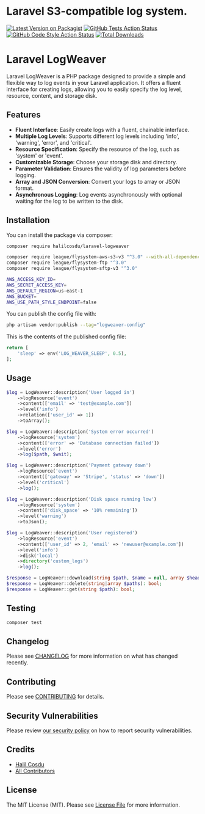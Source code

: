 # Laravel S3-compatible log system.

[![Latest Version on Packagist](https://img.shields.io/packagist/v/halilcosdu/laravel-logweaver.svg?style=flat-square)](https://packagist.org/packages/halilcosdu/laravel-logweaver)
[![GitHub Tests Action Status](https://img.shields.io/github/actions/workflow/status/halilcosdu/laravel-logweaver/run-tests.yml?branch=main&label=tests&style=flat-square)](https://github.com/halilcosdu/laravel-logweaver/actions?query=workflow%3Arun-tests+branch%3Amain)
[![GitHub Code Style Action Status](https://img.shields.io/github/actions/workflow/status/halilcosdu/laravel-logweaver/fix-php-code-style-issues.yml?branch=main&label=code%20style&style=flat-square)](https://github.com/halilcosdu/laravel-logweaver/actions?query=workflow%3A"Fix+PHP+code+style+issues"+branch%3Amain)
[![Total Downloads](https://img.shields.io/packagist/dt/halilcosdu/laravel-logweaver.svg?style=flat-square)](https://packagist.org/packages/halilcosdu/laravel-logweaver)

# Laravel LogWeaver

Laravel LogWeaver is a PHP package designed to provide a simple and flexible way to log events in your Laravel application. It offers a fluent interface for creating logs, allowing you to easily specify the log level, resource, content, and storage disk.

## Features

- **Fluent Interface**: Easily create logs with a fluent, chainable interface.
- **Multiple Log Levels**: Supports different log levels including 'info', 'warning', 'error', and 'critical'.
- **Resource Specification**: Specify the resource of the log, such as 'system' or 'event'.
- **Customizable Storage**: Choose your storage disk and directory.
- **Parameter Validation**: Ensures the validity of log parameters before logging.
- **Array and JSON Conversion**: Convert your logs to array or JSON format.
- **Asynchronous Logging**: Log events asynchronously with optional waiting for the log to be written to the disk.

## Installation

You can install the package via composer:

```bash
composer require halilcosdu/laravel-logweaver
```

```bash
composer require league/flysystem-aws-s3-v3 "^3.0" --with-all-dependencies
composer require league/flysystem-ftp "^3.0"
composer require league/flysystem-sftp-v3 "^3.0"
```

```bash
AWS_ACCESS_KEY_ID=
AWS_SECRET_ACCESS_KEY=
AWS_DEFAULT_REGION=us-east-1
AWS_BUCKET=
AWS_USE_PATH_STYLE_ENDPOINT=false
```

You can publish the config file with:

```bash
php artisan vendor:publish --tag="logweaver-config"
```

This is the contents of the published config file:

```php
return [
    'sleep' => env('LOG_WEAVER_SLEEP', 0.5),
];
```

## Usage

```php
$log = LogWeaver::description('User logged in')
    ->logResource('event')
    ->content(['email' => 'test@example.com'])
    ->level('info')
    ->relation(['user_id' => 1])
    ->toArray();
```

```php
$log = LogWeaver::description('System error occurred')
    ->logResource('system')
    ->content(['error' => 'Database connection failed'])
    ->level('error')
    ->log($path, $wait);
```

```php
$log = LogWeaver::description('Payment gateway down')
    ->logResource('event')
    ->content(['gateway' => 'Stripe', 'status' => 'down'])
    ->level('critical')
    ->log();
```

```php
$log = LogWeaver::description('Disk space running low')
    ->logResource('system')
    ->content(['disk_space' => '10% remaining'])
    ->level('warning')
    ->toJson();
```

```php
$log = LogWeaver::description('User registered')
    ->logResource('event')
    ->content(['user_id' => 2, 'email' => 'newuser@example.com'])
    ->level('info')
    ->disk('local')
    ->directory('custom_logs')
    ->log();
```

```php
$response = LogWeaver::download(string $path, $name = null, array $headers = []): StreamedResponse;
$response = LogWeaver::delete(string|array $paths): bool;
$response = LogWeaver::get(string $path): bool;
```

## Testing

```bash
composer test
```

## Changelog

Please see [CHANGELOG](CHANGELOG.md) for more information on what has changed recently.

## Contributing

Please see [CONTRIBUTING](CONTRIBUTING.md) for details.

## Security Vulnerabilities

Please review [our security policy](../../security/policy) on how to report security vulnerabilities.

## Credits

- [Halil Cosdu](https://github.com/halilcosdu)
- [All Contributors](../../contributors)

## License

The MIT License (MIT). Please see [License File](LICENSE.md) for more information.
